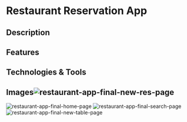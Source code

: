 # Restaurant Reservation App

## Description

## Features

## Technologies & Tools

## Images![restaurant-app-final-new-res-page](https://user-images.githubusercontent.com/80596387/141701746-41546435-83a4-4365-90e2-721e198d1cb1.png)
![restaurant-app-final-home-page](https://user-images.githubusercontent.com/80596387/141701747-f7487e7b-3c8a-4ae8-9145-88d0b54062b2.png)
![restaurant-app-final-search-page](https://user-images.githubusercontent.com/80596387/141701750-3f5e4f51-72c2-4a15-9f21-20ed12a5206d.png)
![restaurant-app-final-new-table-page](https://user-images.githubusercontent.com/80596387/141701752-8cee1e7e-1f6a-43fe-9a89-f111ef51ca47.png)
